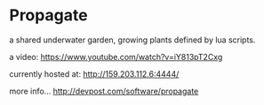 # Propagate

a shared underwater garden, growing plants defined by lua scripts.

a video:
https://www.youtube.com/watch?v=iY813pT2Cxg

currently hosted at:
http://159.203.112.6:4444/

more info...
http://devpost.com/software/propagate
